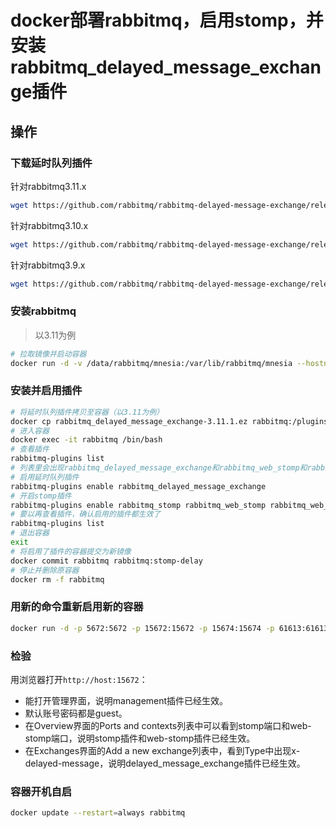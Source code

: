 # docker部署rabbitmq，启用stomp，并安装rabbitmq_delayed_message_exchange插件

## 操作

### 下载延时队列插件

针对rabbitmq3.11.x

```bash
wget https://github.com/rabbitmq/rabbitmq-delayed-message-exchange/releases/download/3.11.1/rabbitmq_delayed_message_exchange-3.11.1.ez
```

针对rabbitmq3.10.x

```bash
wget https://github.com/rabbitmq/rabbitmq-delayed-message-exchange/releases/download/3.10.2/rabbitmq_delayed_message_exchange-3.10.2.ez
```

针对rabbitmq3.9.x

```bash
wget https://github.com/rabbitmq/rabbitmq-delayed-message-exchange/releases/download/3.9.0/rabbitmq_delayed_message_exchange-3.9.0.ez
```

### 安装rabbitmq

> 以3.11为例

```bash
# 拉取镜像并启动容器
docker run -d -v /data/rabbitmq/mnesia:/var/lib/rabbitmq/mnesia --hostname rabbitmq --name rabbitmq rabbitmq:3.11-management
```

### 安装并启用插件

```bash
# 将延时队列插件拷贝至容器（以3.11为例）
docker cp rabbitmq_delayed_message_exchange-3.11.1.ez rabbitmq:/plugins
# 进入容器
docker exec -it rabbitmq /bin/bash
# 查看插件
rabbitmq-plugins list
# 列表里会出现rabbitmq_delayed_message_exchange和rabbitmq_web_stomp和rabbitmq_web_stomp_examples
# 启用延时队列插件
rabbitmq-plugins enable rabbitmq_delayed_message_exchange
# 开启stomp插件
rabbitmq-plugins enable rabbitmq_stomp rabbitmq_web_stomp rabbitmq_web_stomp_examples
# 要以再查看插件，确认启用的插件都生效了
rabbitmq-plugins list
# 退出容器
exit
# 将启用了插件的容器提交为新镜像
docker commit rabbitmq rabbitmq:stomp-delay
# 停止并删除原容器
docker rm -f rabbitmq
```

### 用新的命令重新启用新的容器

```bash
docker run -d -p 5672:5672 -p 15672:15672 -p 15674:15674 -p 61613:61613 -v /data/rabbitmq/mnesia:/var/lib/rabbitmq/mnesia --hostname rabbitmq --name rabbitmq rabbitmq:stomp-delay
```

### 检验

用浏览器打开`http://host:15672`：

- 能打开管理界面，说明management插件已经生效。
- 默认账号密码都是guest。
- 在Overview界面的Ports and contexts列表中可以看到stomp端口和web-stomp端口，说明stomp插件和web-stomp插件已经生效。
- 在Exchanges界面的Add a new exchange列表中，看到Type中出现x-delayed-message，说明delayed_message_exchange插件已经生效。

### 容器开机自启

```bash
docker update --restart=always rabbitmq
```
